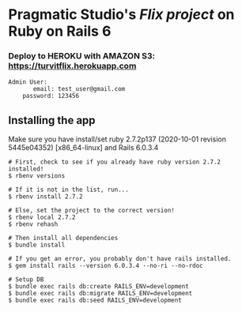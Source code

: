 # Pragmatic Studio's *Flix project* on Ruby on Rails 6

### Deploy to HEROKU with AMAZON S3: <https://turvitflix.herokuapp.com>

```
Admin User:
       email: test_user@gmail.com
    password: 123456
```

## Installing the app

Make sure you have install/set ruby 2.7.2p137 (2020-10-01 revision 5445e04352) [x86_64-linux] and Rails 6.0.3.4


```
# First, check to see if you already have ruby version 2.7.2 installed!
$ rbenv versions

# If it is not in the list, run...
$ rbenv install 2.7.2

# Else, set the project to the correct version!
$ rbenv local 2.7.2
$ rbenv rehash

# Then install all dependencies
$ bundle install

# If you get an error, you probably don't have rails installed.
$ gem install rails --version 6.0.3.4 --no-ri --no-rdoc

# Setup DB
$ bundle exec rails db:create RAILS_ENV=development
$ bundle exec rails db:migrate RAILS_ENV=development
$ bundle exec rails db:seed RAILS_ENV=development
